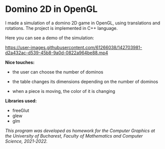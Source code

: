 # Domino 2D in OpenGL  

I made a simulation of a domino 2D game in OpenGL, using translations and rotations.
The project is implemented in C++ language.

Here you can see a demo of the simulation:

https://user-images.githubusercontent.com/61266038/142703981-d2a432ac-d539-45b8-9a0d-0822a964be88.mp4


**Nice touches:**

- the user can choose the number of dominos
  
- the table changes its dimensions depending on the number of dominos
  
- when a piece is moving, the color of it is changing

**Libraries used:**

- freeGlut
- glew
- glm

*This program was developed as homework for the Computer Graphics at the University of Bucharest, Faculty of Mathematics and Computer Science, 2021-2022.*
